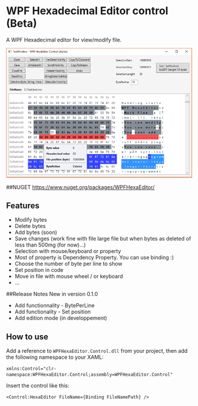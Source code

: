 # WPF Hexadecimal Editor control (Beta)
A WPF Hexadecimal editor for view/modify file.

![example](WPFHexEditorControlSample4.png?raw=true)

##NUGET
https://www.nuget.org/packages/WPFHexaEditor/

## Features
- Modify bytes
- Delete bytes
- Add bytes (soon) 
- Save changes (work fine with file large file but when bytes as deleted of less than 500mg (for now)...)
- Selection with mouse/keyboard or property
- Most of property is Dependency Property. You can use binding :)
- Choose the number of byte per line to show 
- Set position in code
- Move in file with mouse wheel / or keyboard
- ...

##Release Notes
New in version 0.1.0 
- Add functionnality - BytePerLine 
- Add functionality - Set position
- Add edition mode (in developpement)

## How to use
Add a reference to `WPFHexaEditor.Control.dll` from your project, then add the following namespace to your XAML:

```xaml
xmlns:Control="clr-namespace:WPFHexaEditor.Control;assembly=WPFHexaEditor.Control"
```

Insert the control like this:

```xaml
<Control:HexaEditor FileName={Binding FileNamePath} />
```

